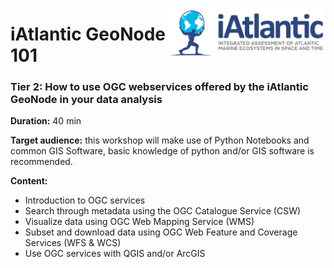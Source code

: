 <img src="./img/logo.png" align="right" width="50%"></img>
# iAtlantic GeoNode 101
### Tier 2: How to use OGC webservices offered by the iAtlantic GeoNode in your data analysis

**Duration:** 40 min

**Target audience:** this workshop will make use of Python Notebooks and common GIS Software, basic knowledge of python and/or GIS software is recommended.

**Content:**

* Introduction to OGC services
* Search through metadata using the OGC Catalogue Service (CSW)
* Visualize data using OGC Web Mapping Service (WMS)
* Subset and download data using OGC Web Feature and Coverage Services (WFS & WCS)
* Use OGC services with QGIS and/or ArcGIS


